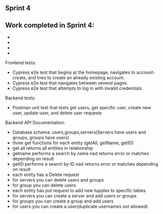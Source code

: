 ## Sprint 4

Work completed in Sprint 4:
  - 
  - 
  - 
  - 
  - 

Frontend tests:
  - Cypress e2e test that begins at the homepage, navigates to account-create, and tries to create an already existing account.
  - Cypress e2e test that navigates between several pages.
  - Cypress e2e test that attempts to log in with invalid credentials.

Backend tests:
  - Postman unit test that tests get users, get specific user, create new user, update user, and delete user requests

Backend API Documentation:
  - Database schema: users,groups,servers(Servers have users and groups, groups have users)
  - three get functions for each entity (getAll, getName, getID) 
  - get all returns all entities in relationship
  - getname performs a search by name nad returns error or matches depending on result
  - getID performs a search by ID nad returns error or matches depending on result
  - each entity has a Delete request
  - for servers you can delete users and groups
  - for group you can delete users
  - each entity has put request to add new tupples to specific tables
  - for servers you can create a server and add users or groups
  - for groups you can create a group and add users
  - for users you can create a user(duplicate usernames not allowed)
